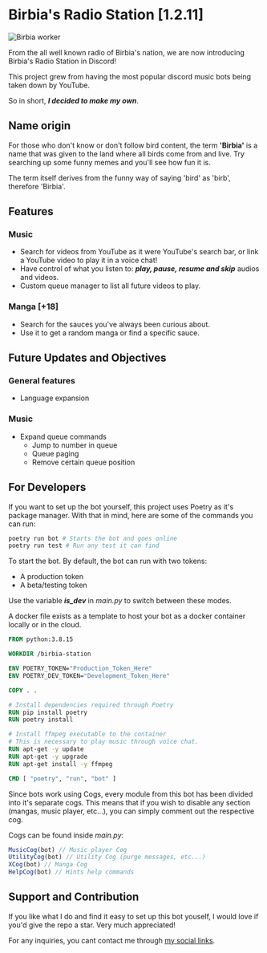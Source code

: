 # Birbia's Radio Station [1.2.11]

![Birbia worker](https://thumbs.gfycat.com/RapidGlamorousGoldenretriever-size_restricted.gif)

From the all well known radio of Birbia's nation, we are now introducing Birbia's Radio Station in Discord!

This project grew from having the most popular discord music bots being taken down by YouTube.

So in short, ***I decided to make my own***.


## Name origin
For those who don't know or don't follow bird content, the term **'Birbia'** is a name that was given to the land where all birds come from and live. Try searching up some funny memes and you'll see how fun it is. 

The term itself derives from the funny way of saying 'bird' as 'birb', therefore 'Birbia'.

## Features

### Music
- Search for videos from YouTube as it were YouTube's search bar, or link a YouTube video to play it in a voice chat!
- Have control of what you listen to: ***play, pause, resume and skip*** audios and videos.
- Custom queue manager to list all future videos to play.

### Manga [+18]
- Search for the sauces you've always been curious about.
- Use it to get a random manga or find a specific sauce.


## Future Updates and Objectives

### General features
- Language expansion

### Music
- Expand queue commands
	* Jump to number in queue
	* Queue paging
	* Remove certain queue position


## For Developers
If you want to set up the bot yourself, this project uses Poetry as it's package manager. With that in mind, here are some of the commands you can run:
```python
poetry run bot # Starts the bot and goes online
poetry run test # Run any test it can find
```
To start the bot. By default, the bot can run with two tokens:
- A production token
- A beta/testing token

Use the variable ***is_dev*** in *main.py* to switch between these modes.

A docker file exists as a template to host your bot as a docker container locally or in the cloud.

```Dockerfile
FROM python:3.8.15

WORKDIR /birbia-station

ENV POETRY_TOKEN="Production_Token_Here"
ENV POETRY_DEV_TOKEN="Development_Token_Here"

COPY . .

# Install dependencies required through Poetry
RUN pip install poetry
RUN poetry install

# Install ffmpeg executable to the container
# This is necessary to play music through voice chat.
RUN apt-get -y update
RUN apt-get -y upgrade
RUN apt-get install -y ffmpeg

CMD [ "poetry", "run", "bot" ]
```

Since bots work using Cogs, every module from this bot has been divided into it's separate cogs. This means that if you wish to disable any section (mangas, music player, etc...), you can simply comment out the respective cog.

Cogs can be found inside *main.py*:
```js
MusicCog(bot) // Music player Cog
UtilityCog(bot) // Utility Cog (purge messages, etc...)
XCog(bot) // Manga Cog
HelpCog(bot) // Hints help commands
```

## Support and Contribution
If you like what I do and find it easy to set up this bot youself, I would love if you'd give the repo a star. Very much appreciated! 

For any inquiries, you cant contact me through [my social links](https://github.com/SkinnyDevi/SkinnyDevi#im-available-in-the-following-social-media).